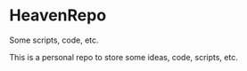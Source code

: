 # HeavenRepo
Some scripts, code, etc.

This is a personal repo to store some ideas, code, scripts, etc.
